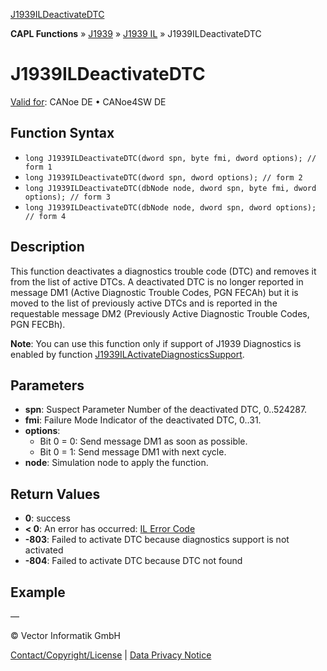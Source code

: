 [J1939ILDeactivateDTC](../../../../../../CANoeDEFamily.htm#Topics/CAPLFunctions/J1939/J1939InteractionLayer/Functions/CAPLfunctionJ1939ILDeactivateDTC.md)

**CAPL Functions** » [J1939](../../CAPLfunctionsJ1939StartPage.md) » [J1939 IL](../CAPLfunctionsJ1939ILOverview.md) » J1939ILDeactivateDTC

# J1939ILDeactivateDTC

[Valid for](../../../../Shared/FeatureAvailability.md): CANoe DE • CANoe4SW DE

## Function Syntax

- `long J1939ILDeactivateDTC(dword spn, byte fmi, dword options); // form 1`
- `long J1939ILDeactivateDTC(dword spn, dword options); // form 2`
- `long J1939ILDeactivateDTC(dbNode node, dword spn, byte fmi, dword options); // form 3`
- `long J1939ILDeactivateDTC(dbNode node, dword spn, dword options); // form 4`

## Description

This function deactivates a diagnostics trouble code (DTC) and removes it from the list of active DTCs. A deactivated DTC is no longer reported in message DM1 (Active Diagnostic Trouble Codes, PGN FECAh) but it is moved to the list of previously active DTCs and is reported in the requestable message DM2 (Previously Active Diagnostic Trouble Codes, PGN FECBh).

**Note**: You can use this function only if support of J1939 Diagnostics is enabled by function [J1939ILActivateDiagnosticsSupport](CAPLfunctionJ1939ILActivateDiagnosticsSupport.md).

## Parameters

- **spn**: Suspect Parameter Number of the deactivated DTC, 0..524287.
- **fmi**: Failure Mode Indicator of the deactivated DTC, 0..31.
- **options**:
  - Bit 0 = 0: Send message DM1 as soon as possible.
  - Bit 0 = 1: Send message DM1 with next cycle.
- **node**: Simulation node to apply the function.

## Return Values

- **0**: success
- **< 0**: An error has occurred: [IL Error Code](../../../CAPLfunctionsISOj1939ErrorCodes.md)
- **-803**: Failed to activate DTC because diagnostics support is not activated
- **-804**: Failed to activate DTC because DTC not found

## Example

—

© Vector Informatik GmbH

[Contact/Copyright/License](../../../../Shared/ContactCopyrightLicense.md) | [Data Privacy Notice](https://www.vector.com/int/en/company/get-info/privacy-policy/)

